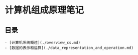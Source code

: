 # 计算机组成原理笔记

## 目录
	- [计算机系统概述](./overview_cs.md)
	- [数据的表示和运算](./data_representation_and_operation.md)

